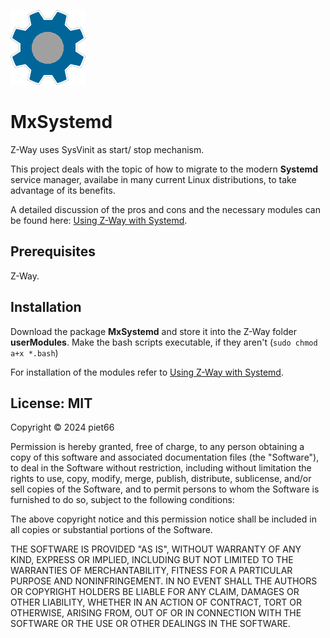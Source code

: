 
[![](MxSystemd/htdocs/icon.png)](https://github.com/piet66-peb?tab=repositories)

# MxSystemd

Z-Way uses SysVinit as start/ stop mechanism.

This project deals with the topic of how to migrate to the modern **Systemd** service manager,
 availabe in many current Linux distributions, to take advantage of its benefits.

A detailed discussion of the pros and cons and the necessary modules can be found
here:  [Using Z-Way with Systemd](./systemd.md).

## Prerequisites

Z-Way.

## Installation

Download the package **MxSystemd** and store it into the Z-Way folder 
**userModules**.
Make the bash scripts executable, if they aren't (`sudo chmod a+x *.bash`)

For installation of the modules refer to [Using Z-Way with Systemd](./systemd.md).

## License: MIT

Copyright © 2024 piet66

Permission is hereby granted, free of charge, to any person obtaining a copy 
of this software and associated documentation files (the "Software"), to deal 
in the Software without restriction, including without limitation the rights 
to use, copy, modify, merge, publish, distribute, sublicense, and/or sell 
copies of the Software, and to permit persons to whom the Software is furnished 
to do so, subject to the following conditions:

The above copyright notice and this permission notice shall be included in all 
copies or substantial portions of the Software.

THE SOFTWARE IS PROVIDED "AS IS", WITHOUT WARRANTY OF ANY KIND, EXPRESS OR 
IMPLIED, INCLUDING BUT NOT LIMITED TO THE WARRANTIES OF MERCHANTABILITY, 
FITNESS FOR A PARTICULAR PURPOSE AND NONINFRINGEMENT. IN NO EVENT SHALL 
THE AUTHORS OR COPYRIGHT HOLDERS BE LIABLE FOR ANY CLAIM, DAMAGES OR OTHER 
LIABILITY, WHETHER IN AN ACTION OF CONTRACT, TORT OR OTHERWISE, ARISING FROM, 
OUT OF OR IN CONNECTION WITH THE SOFTWARE OR THE USE OR OTHER DEALINGS IN THE 
SOFTWARE.

